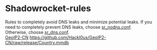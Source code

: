 # Shadowrocket-rules
Rules to completely avoid DNS leaks and minimize potential leaks.
If you need to completely prevent DNS leaks, choose [sr_nodns.conf](https://github.com/sagaki/Shadowrocket-rules/blob/main/sr_nodns.conf).  
Otherwise, choose [sr_dns.conf](https://github.com/sagaki/Shadowrocket-rules/blob/main/sr_dns.conf).  
[GeoIP2-CN](https://github.com/Hackl0us/GeoIP2-CN) https://github.com/Hackl0us/GeoIP2-CN/raw/release/Country.mmdb
